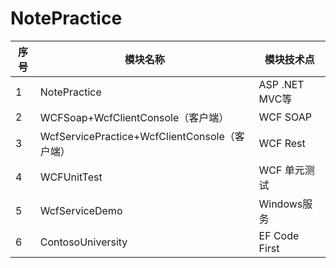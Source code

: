 # NotePractice
|序号 | 模块名称                                          |  模块技术点                        |                     
|---|----------------------------------------------------|----------------------------------|
| 1| NotePractice                                        |ASP .NET MVC等                     |
| 2| WCFSoap+WcfClientConsole（客户端）                   |WCF SOAP                           |
| 3| WcfServicePractice+WcfClientConsole（客户端）        |WCF Rest                           |
| 4| WCFUnitTest                                         |WCF 单元测试                        |
| 5|WcfServiceDemo                                       |Windows服务                         |
| 6|ContosoUniversity                                    |EF Code First                      |
